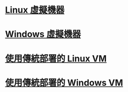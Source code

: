 # [Linux 虛擬機器](virtual-machines-linux-azure-overview.md?toc=%2fazure%2fvirtual-machines%2flinux%2ftoc.json)
# [Windows 虛擬機器](virtual-machines-Windows-about.md?toc=%2fazure%2fvirtual-machines%2fwindows%2ftoc.json)
# [使用傳統部署的 Linux VM](virtual-machines-linux-azure-overview.md?toc=%2fazure%2fvirtual-machines%2flinux%2fclassic%2ftoc.json)
# [使用傳統部署的 Windows VM](virtual-machines-windows-about.md?toc=%2fazure%2fvirtual-machines%2fwindows%2fclassic%2ftoc.json)



<!--HONumber=Nov16_HO4-->


